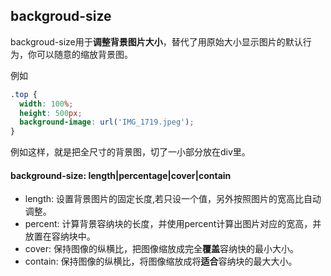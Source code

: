 ## backgroud-size

backgroud-size用于**调整背景图片大小**，替代了用原始大小显示图片的默认行为，你可以随意的缩放背景图。

例如
```css
.top {
  width: 100%;
  height: 500px;
  background-image: url('IMG_1719.jpeg');
}
```
例如这样，就是把全尺寸的背景图，切了一小部分放在div里。

#### background-size: length|percentage|cover|contain

* length: 设置背景图片的固定长度,若只设一个值，另外按照图片的宽高比自动调整。
* percent: 计算背景容纳块的长度，并使用percent计算出图片对应的宽高，并放置在容纳块中。
* cover: 保持图像的纵横比，把图像缩放成完全**覆盖**容纳快的最小大小。
* contain: 保持图像的纵横比，将图像缩放成将**适合**容纳块的最大大小。

